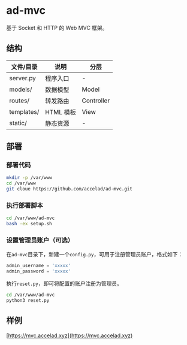 # ad-mvc
基于 Socket 和 HTTP 的 Web MVC 框架。

## 结构
| 文件/目录  |   说明    |    分层    |
| ---------- | --------- | ---------- |
| server.py  | 程序入口  | -          |
| models/    | 数据模型  | Model      |
| routes/    | 转发路由  | Controller |
| templates/ | HTML 模板 | View       |
| static/    | 静态资源  | -          |

## 部署
### 部署代码
```bash
mkdir -p /var/www
cd /var/www
git cloue https://github.com/accelad/ad-mvc.git
```

### 执行部署脚本
```bash
cd /var/www/ad-mvc
bash -ex setup.sh
```

### 设置管理员账户（可选）
在`ad-mvc`目录下，新建一个`config.py`，可用于注册管理员账户，格式如下：

```python
admin_username = 'xxxxx'
admin_password = 'xxxxx'
```

执行`reset.py`，即可将配置的账户注册为管理员。

```bash
cd /var/www/ad-mvc
python3 reset.py
```

## 样例
[https://mvc.accelad.xyz](https://mvc.accelad.xyz)

